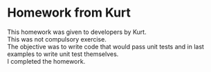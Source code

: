 # Homework from Kurt

This homework was given to developers by Kurt.  
This was not compulsory exercise.  
The objective was to write code that would pass unit tests and in last examples to write unit test themselves.  
I completed the homework.  

